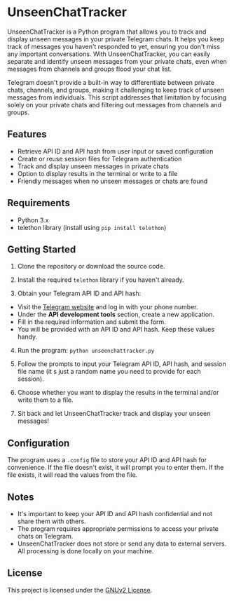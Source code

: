# UnseenChatTracker

UnseenChatTracker is a Python program that allows you to track and display unseen messages in your private Telegram chats. It helps you keep track of messages you haven't responded to yet, ensuring you don't miss any important conversations. With UnseenChatTracker, you can easily separate and identify unseen messages from your private chats, even when messages from channels and groups flood your chat list. 

Telegram doesn't provide a built-in way to differentiate between private chats, channels, and groups, making it challenging to keep track of unseen messages from individuals. This script addresses that limitation by focusing solely on your private chats and filtering out messages from channels and groups. 

## Features

- Retrieve API ID and API hash from user input or saved configuration
- Create or reuse session files for Telegram authentication
- Track and display unseen messages in private chats
- Option to display results in the terminal or write to a file
- Friendly messages when no unseen messages or chats are found

## Requirements

- Python 3.x
- telethon library (install using `pip install telethon`)

## Getting Started

1. Clone the repository or download the source code.

2. Install the required `telethon` library if you haven't already.
3. Obtain your Telegram API ID and API hash:

- Visit the [Telegram website](https://my.telegram.org/auth) and log in with your phone number.
- Under the **API development tools** section, create a new application.
- Fill in the required information and submit the form.
- You will be provided with an API ID and API hash. Keep these values handy.


4. Run the program: `python unseenchattracker.py`

5. Follow the prompts to input your Telegram API ID, API hash, and session file name (it s just a random name you need to provide for each session).

6. Choose whether you want to display the results in the terminal and/or write them to a file.

7. Sit back and let UnseenChatTracker track and display your unseen messages!

## Configuration

The program uses a `.config` file to store your API ID and API hash for convenience. If the file doesn't exist, it will prompt you to enter them. If the file exists, it will read the values from the file.

## Notes

- It's important to keep your API ID and API hash confidential and not share them with others.
- The program requires appropriate permissions to access your private chats on Telegram.
- UnseenChatTracker does not store or send any data to external servers. All processing is done locally on your machine.

## License

This project is licensed under the [GNUv2 License](LICENSE).
